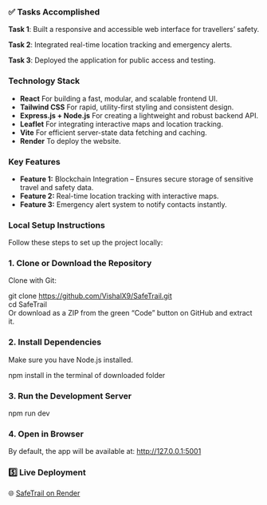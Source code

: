 ### ✅ Tasks Accomplished

**Task 1**: Built a responsive and accessible web interface for travellers’ safety.

**Task 2**: Integrated real-time location tracking and emergency alerts.

**Task 3**: Deployed the application for public access and testing.

### Technology Stack
- **React**                 For building a fast, modular, and scalable frontend UI.
- **Tailwind CSS**          For rapid, utility-first styling and consistent design.
- **Express.js + Node.js**  For creating a lightweight and robust backend API.
- **Leaflet**               For integrating interactive maps and location tracking.
- **Vite**                  For efficient server-state data fetching and caching.
- **Render**                To deploy the website.


### Key Features

- **Feature 1:** Blockchain Integration – Ensures secure storage of sensitive travel and safety data.
- **Feature 2:** Real-time location tracking with interactive maps.
- **Feature 3:** Emergency alert system to notify contacts instantly.


### Local Setup Instructions
Follow these steps to set up the project locally:  

### 1. Clone or Download the Repository  

Clone with Git:

git clone https://github.com/VishalX9/SafeTrail.git<br>
cd SafeTrail<br>
Or download as a ZIP from the green “Code” button on GitHub and extract it.

### 2. Install Dependencies
Make sure you have Node.js installed.

npm install in the terminal of downloaded folder 

### 3. Run the Development Server

npm run dev

### 4. Open in Browser
By default, the app will be available at: http://127.0.0.1:5001

### 5️⃣ Live Deployment
🌐  [SafeTrail on Render](https://safetrail-3.onrender.com/)
